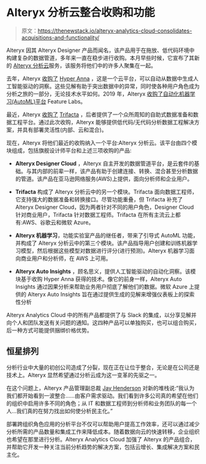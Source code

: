 # Alteryx 分析云整合收购和功能

> 原文：<https://thenewstack.io/alteryx-analytics-cloud-consolidates-acquisitions-and-functionality/>

Alteryx 因其 Alteryx Designer 产品而闻名，该产品用于在拖放、低代码环境中构建复杂的数据管道，多年来一直在稳步进行收购。本月早些时候，它宣布了其新的 [Alteryx 分析云](https://www.alteryx.com/products/alteryx-cloud)服务，该服务将他们中的许多人聚集在一起。

去年，Alteryx [收购了](https://www.alteryx.com/about-us/newsroom/press-release/alteryx-announces-acquisition-of-hyper-anna-a-leading-cloud-platform-for-ai-driven-business-insights) [Hyper Anna](https://www.hyperanna.com/) ，这是一个云平台，可以自动从数据中生成人工智能驱动的洞察。这些见解有助于突出数据中的异常，同时使各种用户角色成为分析之旅的一部分，无论技术水平如何。2019 年，Alteryx [收购了自动化机器学习(AutoML)平台](https://investor.alteryx.com/news-and-events/press-releases/press-release-details/2019/Alteryx-Acquires-Feature-Labs-to-Advance-Machine-Learning-for-the-Enterprise/default.aspx) Feature Labs。

最近，Alteryx [收购了](https://www.alteryx.com/about-us/newsroom/press-release/alteryx-announces-acquisition-of-trifacta) [Trifacta](https://www.trifacta.com/) ，后者提供了一个众所周知的自助式数据准备和数据工程平台。通过此次收购，Alteryx 能够提供低代码/无代码分析数据工程解决方案，并具有部署灵活性(内部、云和混合)。

现在，Alteryx 将他们最近的收购纳入一个平台:Alteryx 分析云。该平台由四个模块组成，包括旗舰设计师平台和上述三项收购的产品:

*   **Alteryx Designer Cloud** ，Alteryx 自主开发的数据管道平台，是云套件的基础。与其内部的前辈一样，该产品有助于创建连接、转换、混合甚至分析数据的管道。该产品在亚马逊网络服务(AWS)上提供，面向分析师和企业用户。

*   **Trifacta** 构成了 Alteryx 分析云中的另一个模块。Trifacta 面向数据工程师，它支持强大的数据准备和转换接口。尽管功能重叠，但 Trifacta 补充了 Alteryx Designer Cloud，因为两者针对不同的用户角色，Designer Cloud 针对商业用户，Trifacta 针对数据工程师。Trifacta 在所有主流云上都有:AWS、谷歌云和微软 Azure。

*   **Alteryx 机器学习**，功能实验室产品的继任者，带来了引导式 AutoML 功能，并构成了 Alteryx 分析云中的第三个模块。该产品指导用户创建和训练机器学习模型，然后根据这些模型对数据进行评分(进行预测)。Alteryx 机器学习面向商业用户和分析师，在 AWS 上可用。

*   **Alteryx Auto Insights** ，顾名思义，提供人工智能驱动的自动化洞察。该模块基于收购 Hyper Anna 获得的技术。像它的前身一样，Alteryx Auto Insights 通过因果分析来帮助业务用户彻底了解他们的数据。微软 Azure 上提供的 Alteryx Auto Insights 旨在通过提供生成的见解来增强仪表板上的探索性分析

Alteryx Analytics Cloud 中的所有产品都提供了与 Slack 的集成，以分享见解并向个人和团队发送有关问题的通知。这四种产品可以单独购买，也可以组合购买，后一种方式可能提供捆绑价格优势。

## 恒星排列

分析行业中大量的初创公司造成了分裂，现在正在让位于整合，无论是在公司还是技术上。Alteryx 显然希望通过分析云成为这一变革的先驱之一。

在这个问题上，Alteryx 产品管理副总裁 [Jay Henderson](https://www.linkedin.com/in/hendersonjay/) 对新的堆栈说:“我认为我们都开始看到一波整合……由客户需求驱动。我们看到许多公司真的希望在他们的组织中启用许多不同的角色；从 IT 和数据工程师到分析师和业务团队的每一个人…我们真的在努力找出如何使分析民主化。”

部署跨组织角色应用的分析平台不仅可以帮助用户提高工作效率，还可以通过减少分析所需的产品数量和集成工作来降低成本。随着数据向云的快速转移，企业组织也希望在那里进行分析。Alteryx Analytics Cloud 加强了 Alteryx 的产品组合，并帮助它开发一种关注当前分析趋势的解决方案，包括云增长、集成解决方案和民主化。

<svg xmlns:xlink="http://www.w3.org/1999/xlink" viewBox="0 0 68 31" version="1.1"><title>Group</title> <desc>Created with Sketch.</desc></svg>